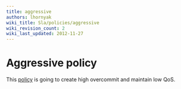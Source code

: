 ```yaml
---
title: aggressive
authors: lhornyak
wiki_title: Sla/policies/aggressive
wiki_revision_count: 2
wiki_last_updated: 2012-11-27
---
```


# Aggressive policy

This [policy](Sla/policies) is going to create high overcommit and maintain low QoS.
